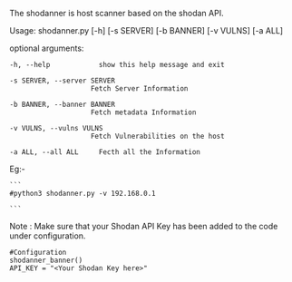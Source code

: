The shodanner is host scanner based on the shodan API.                                             

                        

Usage: shodanner.py [-h] [-s SERVER] [-b BANNER] [-v VULNS] [-a ALL]

optional arguments:
    
    -h, --help            show this help message and exit

    -s SERVER, --server SERVER
                        Fetch Server Information

    -b BANNER, --banner BANNER
                        Fetch metadata Information

    -v VULNS, --vulns VULNS
                        Fetch Vulnerabilities on the host

    -a ALL, --all ALL     Fecth all the Information
    



Eg:- 

    ```
    #python3 shodanner.py -v 192.168.0.1
    
    ```
    
Note : Make sure that your Shodan API Key has been added to the code under configuration.
```
#Configuration
shodanner_banner()
API_KEY = "<Your Shodan Key here>"
```

